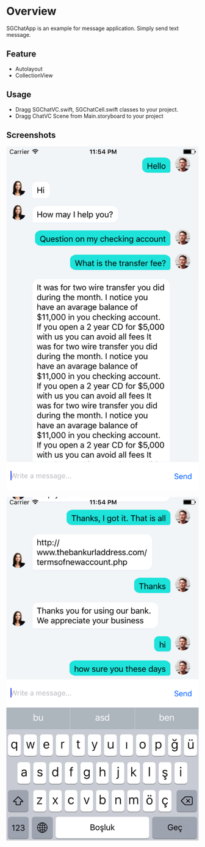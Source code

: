# Overview

SGChatApp is an example for message application. Simply send text message.

## Feature

 - Autolayout
 - CollectionView
 
## Usage
 - Dragg SGChatVC.swift, SGChatCell.swift classes to your project.
 - Dragg ChatVC Scene from Main.storyboard to your project
 
## Screenshots

![SGChatApp_1](https://raw.githubusercontent.com/shamxal/SGChatApp/master/SGChatApp_1.png)

![SGChatApp_2](https://raw.githubusercontent.com/shamxal/SGChatApp/master/SGChatApp_2.png)
